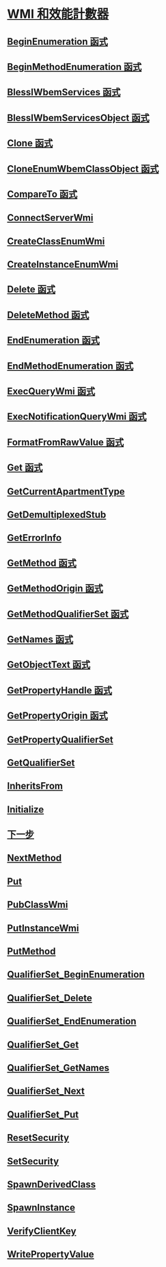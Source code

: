 # [WMI 和效能計數器](index.md)
## [BeginEnumeration 函式](beginenumeration.md)
## [BeginMethodEnumeration 函式](beginmethodenumeration.md)
## [BlessIWbemServices 函式](blessiwbemservices.md)
## [BlessIWbemServicesObject 函式](blessiwbemservicesobject.md)
## [Clone 函式](clone.md)
## [CloneEnumWbemClassObject 函式](cloneenumwbemclassobject.md)
## [CompareTo 函式](compareto.md)
## [ConnectServerWmi](connectserverwmi.md)
## [CreateClassEnumWmi](createclassenumwmi.md)
## [CreateInstanceEnumWmi](createinstanceenumwmi.md)
## [Delete 函式](delete.md)
## [DeleteMethod 函式](deletemethod.md)
## [EndEnumeration 函式](endenumeration.md)
## [EndMethodEnumeration 函式](endmethodenumeration.md)
## [ExecQueryWmi 函式](execquerywmi.md)
## [ExecNotificationQueryWmi 函式](execnotificationquerywmi.md)
## [FormatFromRawValue 函式](formatfromrawvalue.md)
## [Get 函式](get.md)
## [GetCurrentApartmentType](getcurrentapartmenttype.md)
## [GetDemultiplexedStub](getdemultiplexedstub.md)
## [GetErrorInfo](geterrorinfo.md) 
## [GetMethod 函式](getmethod.md)
## [GetMethodOrigin 函式](getmethodorigin.md)
## [GetMethodQualifierSet 函式](getmethodqualifierset.md)
## [GetNames 函式](getnames.md)
## [GetObjectText 函式](getobjecttext.md)
## [GetPropertyHandle 函式](getpropertyhandle.md)
## [GetPropertyOrigin 函式](getpropertyorigin.md)
## [GetPropertyQualifierSet](getpropertyqualifierset.md)
## [GetQualifierSet](getqualifierset.md)
## [InheritsFrom](inheritsfrom.md)
## [Initialize](initialize.md)
## [下一步](next.md)
## [NextMethod](nextmethod.md)
## [Put](put.md)
## [PubClassWmi](putclasswmi.md)
## [PutInstanceWmi](putinstancewmi.md)
## [PutMethod](putmethod.md)
## [QualifierSet_BeginEnumeration](qualifierset-beginenumeration.md)
## [QualifierSet_Delete](qualifierset-delete.md)
## [QualifierSet_EndEnumeration](qualifierset-endenumeration.md)
## [QualifierSet_Get](qualifierset-get.md)
## [QualifierSet_GetNames](qualifierset-getnames.md)
## [QualifierSet_Next](qualifierset-next.md)
## [QualifierSet_Put](qualifierset-put.md)
## [ResetSecurity](resetsecurity.md)
## [SetSecurity](setsecurity.md)
## [SpawnDerivedClass](spawnderivedclass.md)
## [SpawnInstance](spawninstance.md)
## [VerifyClientKey](verifyclientkey.md)
## [WritePropertyValue](writepropertyvalue.md)
